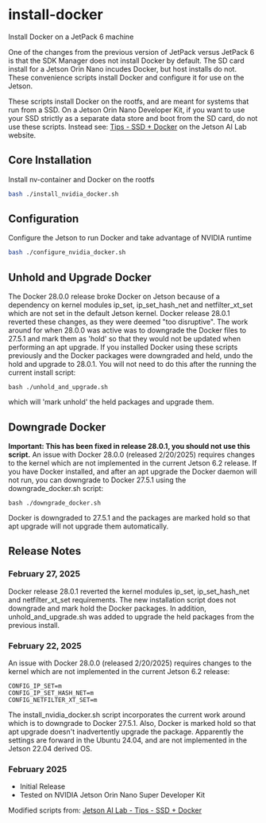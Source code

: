 # install-docker
Install Docker on a JetPack 6 machine

One of the changes from the previous version of JetPack versus JetPack 6 is that the SDK Manager does not install Docker by default. The SD card install for a Jetson Orin Nano incudes Docker, but host installs do not. These convenience scripts install Docker and configure it for use on the Jetson.

These scripts install Docker on the rootfs, and are meant for systems that run from a SSD. On a Jetson Orin Nano Developer Kit, if you want to use your SSD strictly as a separate data store and boot from the SD card, do not use these scripts. Instead see: [Tips - SSD + Docker](https://www.jetson-ai-lab.com/tips_ssd-docker.html) on the Jetson AI Lab website.


## Core Installation
Install nv-container and Docker on the rootfs
```bash
bash ./install_nvidia_docker.sh
```

## Configuration
Configure the Jetson to run Docker and take advantage of NVIDIA runtime
```bash
bash ./configure_nvidia_docker.sh
```

## Unhold and Upgrade Docker
The Docker 28.0.0 release broke Docker on Jetson because of a dependency on kernel modules ip_set, ip_set_hash_net and netfilter_xt_set which are not set in the default Jetson kernel. Docker release 28.0.1 reverted these changes, as they were deemed "too disruptive". The work around for when 28.0.0 was active was to downgrade the Docker files to 27.5.1 and mark them as 'hold' so that they would not be updated when performing an apt upgrade. If you installed Docker using these scripts previously and the Docker packages were downgraded and held, undo the hold and upgrade to 28.0.1. You will not need to do this after the running the current install script:
```
bash ./unhold_and_upgrade.sh
```
which will 'mark unhold' the held packages and upgrade them.

## Downgrade Docker
**Important: This has been fixed in release 28.0.1, you should not use this script.** An issue with Docker 28.0.0 (released 2/20/2025) requires changes to the kernel which are not implemented in the current Jetson 6.2 release. If you have Docker installed, and after an apt upgrade the Docker daemon will not run, you can downgrade to Docker 27.5.1 using the downgrade_docker.sh script:
```
bash ./downgrade_docker.sh
```
Docker is downgraded to 27.5.1 and the packages are marked hold so that apt upgrade will not upgrade them automatically.


## Release Notes
### February 27, 2025
Docker release 28.0.1 reverted the kernel modules ip_set, ip_set_hash_net and netfilter_xt_set requirements. The new installation script does not downgrade and mark hold the Docker packages. In addition, unhold_and_upgrade.sh was added to upgrade the held packages from the previous install. 

### February 22, 2025
An issue with Docker 28.0.0 (released 2/20/2025) requires changes to the kernel which are not implemented in the current Jetson 6.2 release:
```
CONFIG_IP_SET=m
CONFIG_IP_SET_HASH_NET=m
CONFIG_NETFILTER_XT_SET=m
```
The install_nvidia_docker.sh script incorporates the current work around which is to downgrade to Docker 27.5.1. Also, Docker is marked hold so that apt upgrade doesn't inadvertently upgrade the package.
Apparently the settings are forward in the Ubuntu 24.04, and are not implemented in the Jetson 22.04 derived OS.
  
### February 2025
* Initial Release
* Tested on NVIDIA Jetson Orin Nano Super Developer Kit

Modified scripts from: [Jetson AI Lab - Tips - SSD + Docker](https://www.jetson-ai-lab.com/tips_ssd-docker.html)
